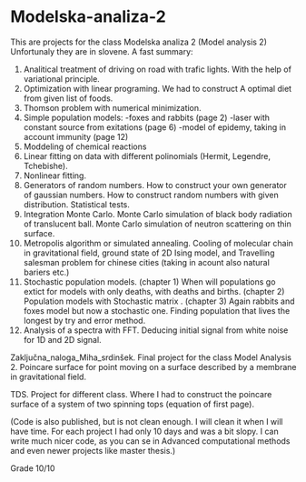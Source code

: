 # Modelska-analiza-2

This are projects for the class Modelska analiza 2 (Model analysis 2)
Unfortunaly they are in slovene. A fast summary:
1. Analitical treatment of driving on road with trafic lights. With the help of variational principle.
2. Optimization with linear programing. We had to construct A optimal diet from given list of foods.
3. Thomson problem with numerical minimization.
4. Simple population models: -foxes and rabbits (page 2)
                             -laser with constant source from exitations (page 6)
                             -model of epidemy, taking in account immunity (page 12)
5. Moddeling of chemical reactions
6. Linear fitting on data with different polinomials (Hermit, Legendre, Tchebishe). 
7. Nonlinear fitting.
8. Generators of random numbers. How to construct your own generator of gaussian numbers. How to construct random numbers with given distribution. Statistical tests.
9. Integration Monte Carlo. Monte Carlo simulation of black body radiation of translucent ball. Monte Carlo simulation of neutron scattering on thin surface.
10. Metropolis algorithm or simulated annealing. Cooling of molecular chain in gravitational field, ground state of 2D Ising model, and Travelling salesman problem for chinese cities (taking in acount also natural bariers etc.)
11. Stochastic population models. (chapter 1) When will populations go extict for models with only deaths, with deaths and births.
                                  (chapter 2) Population models with Stochastic matrix .
                                  (chapter 3) Again rabbits and foxes model but now a stochastic one. Finding population that lives the
                                  longest by try and error method.
12. Analysis of a spectra with FFT. Deducing initial signal from white noise for 1D and 2D signal.


Zaključna_naloga_Miha_srdinšek. Final project for the class Model Analysis 2. Poincare surface for point moving on a surface described by a membrane in gravitational field.

TDS. Project for different class. Where I had to construct the poincare surface of a system of two spinning tops (equation of first page).

(Code is also published, but is not clean enough. I will clean it when I will have time. For each project I had only 10 days and was a bit slopy. I can write much nicer code, as you can se in Advanced computational methods and even newer projects like master thesis.)

Grade 10/10
